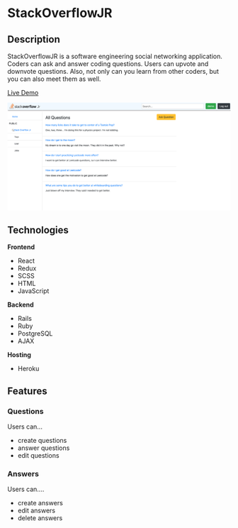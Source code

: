 # StackOverflowJR

## Description

StackOverflowJR is a software engineering social networking application. Coders can ask and answer coding questions. Users can upvote and downvote questions. Also, not only can you learn from other coders, but you can also meet them as well.

[Live Demo](https://stackoverflow-jr.herokuapp.com/#/)

![](./app/assets/images/questions.png)

## Technologies

**Frontend**
* React
* Redux
* SCSS
* HTML
* JavaScript

**Backend**
* Rails
* Ruby
* PostgreSQL
* AJAX

**Hosting**
* Heroku

## Features

### Questions

Users can...
* create questions
* answer questions
* edit questions

### Answers

Users can....
* create answers
* edit answers
* delete answers




